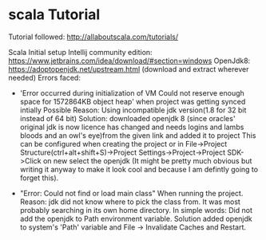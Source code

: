 # scala Tutorial
Tutorial followed: http://allaboutscala.com/tutorials/

Scala Initial setup
Intellij community edition: https://www.jetbrains.com/idea/download/#section=windows
OpenJdk8: https://adoptopenjdk.net/upstream.html
(download and extract wherever needed)
Errors faced: 
- 'Error occurred during initialization of VM Could not reserve enough space for 1572864KB object heap' when project was getting synced intially
 Possible Reason: Using incompatible jdk version(1.8 for 32 bit instead of 64 bit)
 Solution: downloaded openjdk 8 (since oracles' original jdk is now licence has changed and needs logins and lambs bloods and an owl's eye)from the given link and added it to project
 This can be configured when creating the project or in File->Project Structure(ctrl+alt+shift+S)->Project Settings->Project->Project SDK->Click on new select the openjdk
 (It might be pretty much obvious but writing it anyway to make it look cool and because I am defintly going to forget this).
 
- "Error: Could not find or load main class" When running the project.
Reason: jdk did not know where to pick the class from. It was most probably searching in its own home directory. In simple words: Did not add the openjdk to Path environment variable.
Solution added openjdk to system's 'Path' variable and  File -> Invalidate Caches and Restart.
